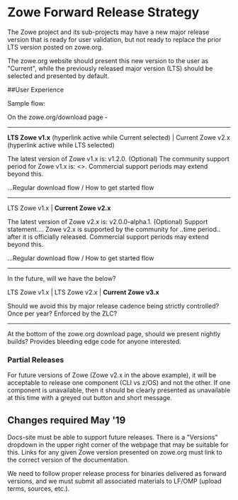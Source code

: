 # Zowe Forward Release Strategy

The Zowe project and its sub-projects may have a new major release version that is ready for user validation, but not ready to replace the prior LTS version posted on zowe.org. 

The zowe.org website should present this new version to the user as "Current", while the previously released major version (LTS) should be selected and presented by default.

##User Experience

Sample flow:

On the zowe.org/download page -

-----------------------------------------------

 **LTS Zowe v1.x**  (hyperlink active while Current selected)   |  Current Zowe v2.x (hyperlink active while LTS selected)               

 The latest version of Zowe v1.x is: v1.2.0.
 (Optional) The community support period for Zowe v1.x is: <>. Commercial support periods may extend beyond this. 

 ...Regular download flow / How to get started flow

-----------------------------------------------

 LTS Zowe v1.x   |  **Current Zowe v2.x**  

 The latest version of Zowe v2.x is: v2.0.0-alpha.1.
 (Optional) Support statement.... Zowe v2.x is supported by the community for ..time period.. after it is officially released. Commercial support periods may extend beyond this.

 ...Regular download flow / How to get started flow


 -----------------------------------------------

 In the future, will we have the below? 

 LTS Zowe v1.x | LTS Zowe v2.x | **Current Zowe v3.x**

 Should we avoid this by major release cadence being strictly controlled? Once per year? Enforced by the ZLC?


-----------------------------------------------

At the bottom of the zowe.org download page, should we present nightly builds? Provides bleeding edge code for anyone interested.

### Partial Releases

For future versions of Zowe (Zowe v2.x in the above example), it will be acceptable to release one component (CLI vs z/OS) and not the other. If one component is unavailable, then it should be clearly presented as unavailable at this time with a greyed out button and short message.

## Changes required May '19

Docs-site must be able to support future releases. There is a "Versions" dropdown in the upper right corner of the webpage that may be suitable for this. Links for any given Zowe version presented on zowe.org must link to the correct version of the documentation.

We need to follow proper release process for binaries delivered as forward versions, and we must submit all associated materials to LF/OMP (upload terms, sources, etc.).
